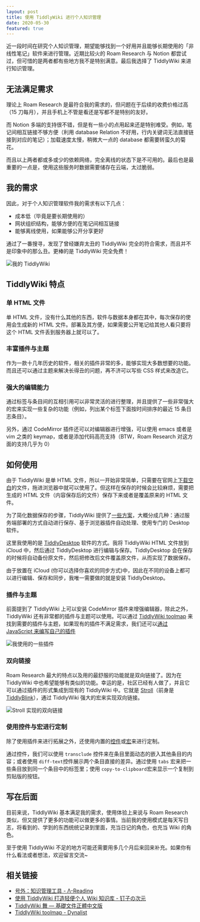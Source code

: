 ```yaml
---
layout: post
title: 使用 TiddlyWiki 进行个人知识管理
date: 2020-05-30
featured: true
---
```


近一段时间在研究个人知识管理，期望能够找到一个好用并且能够长期使用的「非线性笔记」软件来进行管理。近期比较火的 Roam Research 与 Notion 都尝试过，但可惜的是两者都有些地方我不是特别满意。最后我选择了 TiddlyWiki 来进行知识管理。

## 无法满足需求

理论上 Roam Research 是最符合我的需求的，但问题在于后续的收费价格过高（15 刀每月），并且手机上不管是看还是写都不是特别的友好。

而 Notion 多端的支持很不错，但是有一些小的点用起来还是特别难受。例如，笔记间相互链接不够方便（利用 database Relation 不好用，行内关键词无法直接链接到对应的笔记）；加载速度太慢，稍微大一点的 database 都需要转蛮久的菊花。

而且以上两者都或多或少的依赖网络，完全离线的状态下是不可用的。最后也是最重要的一点是，使用这些服务时数据需要储存在云端，太过脆弱。

## 我的需求

因此，对于个人知识管理软件我的需求有以下几点：

- 成本低（毕竟是要长期使用的）
- 网状组织结构，能够方便的在笔记间相互链接
- 能够离线使用，如果能够公开分享更好

通过了一番搜寻，发现了曾经嫌弃太丑的 TiddlyWiki 完全的符合需求，而且并不是印象中的那么丑。更棒的是 TiddlyWiki 完全免费！

![我的 TiddlyWiki](https://ahonn-me.oss-cn-beijing.aliyuncs.com/images/LMq7hQ.png)

## TiddlyWiki 特点

### 单 HTML 文件

单 HTML 文件，没有什么其他的东西，软件与数据本身都在其中，每次保存的使用会生成新的 HTML 文件。部署及其方便，如果需要公开笔记给其他人看只要将这个 HTML 文件丢到服务器上就可以了。

### 丰富插件与主题

作为一款十几年历史的软件，相关的插件非常的多，能够实现大多数想要的功能。而且还可以通过主题来解决长得丑的问题，再不济可以写些 CSS 样式来改造它。

### 强大的编辑能力

通过标签与条目间的互相引用可以非常灵活的进行整理，并且提供了一些非常强大的宏来实现一些复杂的功能（例如，列出某个标签下面按时间排序的最近 15 条日志条目）。

另外，通过 CodeMirror 插件还可以对编辑器进行增强，可以使用 emacs 或者是 vim 之类的 keymap，或者是添加代码高亮支持（BTW，Roam Research 对这方面的支持几乎为 0）

## 如何使用

由于 TiddlyWiki 是单 HTML 文件，所以一开始非常简单，只需要在官网上[下载空白](https://tiddlywiki.com/#GettingStarted)的文件，拖进浏览器中就可以使用了。但这样在保存的时候会比较麻烦，需要把生成的 HTML 文件（内容保存后的文件）保存下来或者是覆盖原来的 HTML 文件。

为了简化数据保存的步骤，TiddlyWiki 提供了[一些方案](https://tiddlywiki.com/#GettingStarted)，大概分成几种：通过服务端部署的方式自动进行保存、基于浏览器插件自动处理、使用专门的 Desktop 软件。

这里我使用的是 [TiddlyDesktop](https://tiddlywiki.com/#TiddlyDesktop) 软件的方式。我将 TiddlyWiki HTML 文件放到 iCloud 中，然后通过 TiddlyDesktop 进行编辑与保存。TiddlyDesktop 会在保存的时候将自动备份原文件，然后把修改后文件覆盖原文件，从而实现了数据保存。

由于放置在 iCloud (你可以选择你喜欢的同步方式)中，因此在不同的设备上都可以进行编辑、保存和同步，我唯一需要做的就是安装 TiddlyDesktop。

### 插件与主题

前面提到了 TiddlyWiki 上可以安装 CodeMirror 插件来增强编辑器，除此之外，TiddlyWiki 还有非常都的插件与主题可以使用。可以通过 [TiddlyWiki toolmap](https://dynalist.io/d/zUP-nIWu2FFoXH-oM7L7d9DM) 来找到需要的插件与主题，如果现有的插件不满足需求，我们还可以[通过 JavaScript 来编写自己的插件](http://tw5-zh.tiddlyspot.com/#Using%20ES2016%20for%20Writing%20Plugins)

![我使用的一些插件](https://ahonn-me.oss-cn-beijing.aliyuncs.com/images/18YKJx.png)

### 双向链接

Roam Research 最大的特点以及用的最舒服的功能就是双向链接了。因为在 TiddlyWiki 中也希望能够有类似的功能。幸运的是，社区已经有人做了，并且它可以通过插件的形式集成到现有的 TiddlyWiki 中。它就是 [Stroll](https://giffmex.org/stroll/stroll.html#Welcome%20to%20Stroll)（前身是 [TiddlyBlink](https://giffmex.org/gifts/tiddlyblink.html)），通过 TiddlyWiki 强大的宏来实现双向链接。

![Stroll 实现的双向链接](https://ahonn-me.oss-cn-beijing.aliyuncs.com/images/LdZ347.png)

### 使用控件与宏进行定制

除了使用插件来进行拓展之外，还使用内置的[控件](http://tw5-zh.tiddlyspot.com/#Widgets)或[宏](http://tw5-zh.tiddlyspot.com/#Core%20Macros)来进行定制。

通过控件，我们可以使用 `transclude` 控件来在条目里面动态的嵌入其他条目的内容；或者使用 `diff-text`控件展示两个条目直接的差异。通过使用 `tabs` 宏来把一些条目放到同一个条目中的标签里；使用 `copy-to-clipboard`宏来显示一个复制到剪贴版的按钮。

## 写在后面

目前来说，TiddlyWiki 基本满足我的需求，使用体验上来说与 Roam Research 类似，但又提供了更多的功能可以做更多的事情。当前我的使用模式是每天写日志，将看到的、学到的东西统统记录到里面，充当日记的角色，也充当 Wiki 的角色。

至于使用 TiddlyWiki 不足的地方可能还需要用多几个月后来回来补充。如果你有什么看法或者想法，欢迎留言交流\~

## 相关链接

- [号外：知识管理工具 - Λ-Reading](https://rizime.substack.com/p/d28)
- [使用 TiddlyWiki 打造轻便个人 Wiki 知识库 - 钉子の次元](http://blog.dimpurr.com/tiddly-wiki/)
- [TiddlyWiki 舞 — 基礎文件正體中文版](http://tw5-zh.tiddlyspot.com/)
- [TiddlyWiki toolmap - Dynalist](https://dynalist.io/d/zUP-nIWu2FFoXH-oM7L7d9DM)
